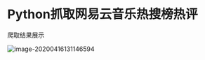 # Python抓取网易云音乐热搜榜热评

爬取结果展示

![image-20200416131146594](https://klause-blog-pictures.oss-cn-shanghai.aliyuncs.com/ipic/2020-04-16-051147.png)